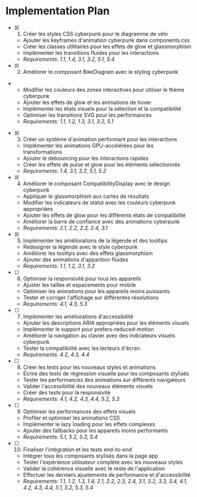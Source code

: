 # Implementation Plan

- [x] 1. Créer les styles CSS cyberpunk pour le diagramme de vélo

  - Ajouter les keyframes d'animation cyberpunk dans components.css
  - Créer les classes utilitaires pour les effets de glow et glassmorphism
  - Implémenter les transitions fluides pour les interactions
  - _Requirements: 1.1, 1.4, 3.1, 3.2, 5.1, 5.4_

- [x] 2. Améliorer le composant BikeDiagram avec le styling cyberpunk

* - Modifier les couleurs des zones interactives pour utiliser le thème cyberpunk
  - Ajouter les effets de glow et les animations de hover
  - Implémenter les états visuels pour la sélection et la compatibilité
  - Optimiser les transitions SVG pour les performances
  - _Requirements: 1.1, 1.2, 1.3, 3.1, 3.2, 5.1_

- [x] 3. Créer un système d'animation performant pour les interactions

  - Implémenter les animations GPU-accélérées pour les transformations
  - Ajouter le debouncing pour les interactions rapides
  - Créer les effets de pulse et glow pour les éléments sélectionnés
  - _Requirements: 1.4, 3.1, 3.2, 5.1, 5.2_

- [x] 4. Améliorer le composant CompatibilityDisplay avec le design cyberpunk

  - Appliquer le glassmorphism aux cartes de résultats
  - Modifier les indicateurs de statut avec les couleurs cyberpunk appropriées
  - Ajouter les effets de glow pour les différents états de compatibilité
  - Améliorer la barre de confiance avec des animations cyberpunk
  - _Requirements: 2.1, 2.2, 2.3, 2.4, 3.1_

- [x] 5. Implémenter les améliorations de la légende et des tooltips

  - Redesigner la légende avec le style cyberpunk
  - Améliorer les tooltips avec des effets glassmorphism
  - Ajouter des animations d'apparition fluides
  - _Requirements: 1.1, 1.2, 3.1, 3.2_

- [ ] 6. Optimiser la responsivité pour tous les appareils

  - Ajuster les tailles et espacements pour mobile
  - Optimiser les animations pour les appareils moins puissants
  - Tester et corriger l'affichage sur différentes résolutions
  - _Requirements: 4.1, 4.3, 5.3_

- [ ] 7. Implémenter les améliorations d'accessibilité

  - Ajouter les descriptions ARIA appropriées pour les éléments visuels
  - Implémenter le support pour prefers-reduced-motion
  - Améliorer la navigation au clavier avec des indicateurs visuels cyberpunk
  - Tester la compatibilité avec les lecteurs d'écran
  - _Requirements: 4.2, 4.3, 4.4_

- [ ] 8. Créer les tests pour les nouveaux styles et animations

  - Écrire des tests de régression visuelle pour les composants stylisés
  - Tester les performances des animations sur différents navigateurs
  - Valider l'accessibilité des nouveaux éléments visuels
  - Créer des tests pour la responsivité
  - _Requirements: 4.1, 4.2, 4.3, 4.4, 5.2, 5.3_

- [ ] 9. Optimiser les performances des effets visuels

  - Profiler et optimiser les animations CSS
  - Implémenter le lazy loading pour les effets complexes
  - Ajouter des fallbacks pour les appareils moins performants
  - _Requirements: 5.1, 5.2, 5.3, 5.4_

- [ ] 10. Finaliser l'intégration et les tests end-to-end
  - Intégrer tous les composants stylisés dans la page app
  - Tester l'expérience utilisateur complète avec les nouveaux styles
  - Valider la cohérence visuelle avec le reste de l'application
  - Effectuer les derniers ajustements de performance et d'accessibilité
  - _Requirements: 1.1, 1.2, 1.3, 1.4, 2.1, 2.2, 2.3, 2.4, 3.1, 3.2, 3.3, 3.4, 4.1, 4.2, 4.3, 4.4, 5.1, 5.2, 5.3, 5.4_
